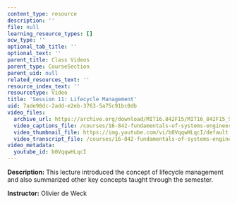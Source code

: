 ```yaml
---
content_type: resource
description: ''
file: null
learning_resource_types: []
ocw_type: ''
optional_tab_title: ''
optional_text: ''
parent_title: Class Videos
parent_type: CourseSection
parent_uid: null
related_resources_text: ''
resource_index_text: ''
resourcetype: Video
title: 'Session 11: Lifecycle Management'
uid: 7ade98dc-2add-e2eb-3763-5a75c91bc0db
video_files:
  archive_url: https://archive.org/download/MIT16.842F15/MIT16_842F15_S11_SPOC_300k.mp4
  video_captions_file: /courses/16-842-fundamentals-of-systems-engineering-fall-2015/6d6ef6d883405ae9b7bcf9665776f195_b0VqqwHLqcI.vtt
  video_thumbnail_file: https://img.youtube.com/vi/b0VqqwHLqcI/default.jpg
  video_transcript_file: /courses/16-842-fundamentals-of-systems-engineering-fall-2015/3a747e2b48f7cc4f4808fad33a3e5d69_b0VqqwHLqcI.pdf
video_metadata:
  youtube_id: b0VqqwHLqcI
---
```


**Description:** This lecture introduced the concept of lifecycle management and also summarized other key concepts taught through the semester.

**Instructor:** Olivier de Weck